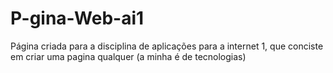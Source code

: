 # P-gina-Web-ai1
Página criada para a disciplina de aplicações para a internet 1, que conciste em criar uma pagina qualquer (a minha é de tecnologias)
